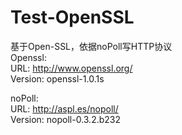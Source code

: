 # Test-OpenSSL
基于Open-SSL，依据noPoll写HTTP协议  
Openssl:  
    URL:          http://www.openssl.org/    
    Version:      openssl-1.0.1s  

noPoll:  
    URL:          http://aspl.es/nopoll/   
    Version:      nopoll-0.3.2.b232  
